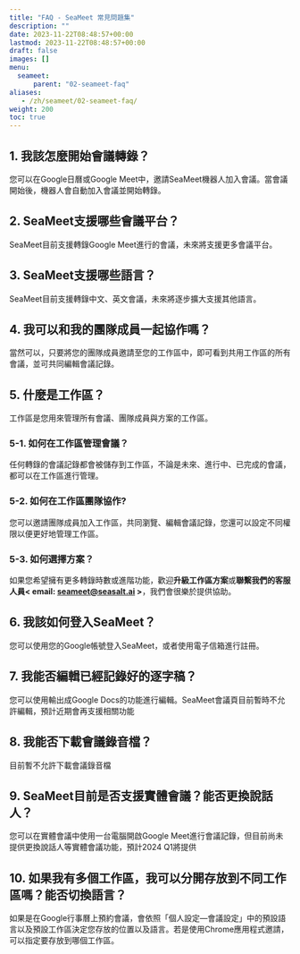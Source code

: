 ```yaml
---
title: "FAQ - SeaMeet 常見問題集"
description: ""
date: 2023-11-22T08:48:57+00:00
lastmod: 2023-11-22T08:48:57+00:00
draft: false
images: []
menu:
  seameet:
      parent: "02-seameet-faq"
aliases:
   - /zh/seameet/02-seameet-faq/
weight: 200
toc: true
---
```


## 1. **我該怎麼開始會議轉錄？**

您可以在Google日曆或Google Meet中，邀請SeaMeet機器人加入會議。當會議開始後，機器人會自動加入會議並開始轉錄。

## 2. **SeaMeet支援哪些會議平台？**

SeaMeet目前支援轉錄Google Meet進行的會議，未來將支援更多會議平台。

## 3. **SeaMeet支援哪些語言？**

SeaMeet目前支援轉錄中文、英文會議，未來將逐步擴大支援其他語言。

## 4. **我可以和我的團隊成員一起協作嗎？**

當然可以，只要將您的團隊成員邀請至您的工作區中，即可看到共用工作區的所有會議，並可共同編輯會議記錄。

## 5. **什麼是工作區？**

工作區是您用來管理所有會議、團隊成員與方案的工作區。


### **5-1. 如何在工作區管理會議？**

任何轉錄的會議記錄都會被儲存到工作區，不論是未來、進行中、已完成的會議，都可以在工作區進行管理。


### **5-2. 如何在工作區團隊協作?**

您可以邀請團隊成員加入工作區，共同瀏覽、編輯會議記錄，您還可以設定不同權限以便更好地管理工作區。

### **5-3. 如何選擇方案？**

如果您希望擁有更多轉錄時數或進階功能，歡迎**升級工作區方案**或**聯繫我們的客服人員< email: seameet@seasalt.ai >**，我們會很樂於提供協助。

## 6. **我該如何登入SeaMeet？**

您可以使用您的Google帳號登入SeaMeet，或者使用電子信箱進行註冊。

## 7. **我能否編輯已經記錄好的逐字稿？**

您可以使用輸出成Google Docs的功能進行編輯。SeaMeet會議頁目前暫時不允許編輯，預計近期會再支援相關功能

## 8. **我能否下載會議錄音檔？**

目前暫不允許下載會議錄音檔

## 9. **SeaMeet目前是否支援實體會議？能否更換說話人？**

您可以在實體會議中使用一台電腦開啟Google Meet進行會議記錄，但目前尚未提供更換說話人等實體會議功能，預計2024 Q1將提供

## 10. **如果我有多個工作區，我可以分開存放到不同工作區嗎？能否切換語言？**

如果是在Google行事曆上預約會議，會依照「個人設定—會議設定」中的預設語言以及預設工作區決定您存放的位置以及語言。若是使用Chrome應用程式邀請，可以指定要存放到哪個工作區。


